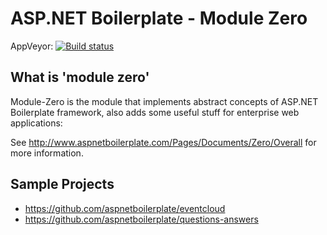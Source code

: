 ASP.NET Boilerplate - Module Zero
===========

AppVeyor: [![Build status](https://ci.appveyor.com/api/projects/status/56e9cadwavg3lj64?svg=true)](https://ci.appveyor.com/project/hikalkan/module-zero)

What is 'module zero'
----------

Module-Zero is the module that implements abstract concepts of ASP.NET Boilerplate framework, also adds some useful stuff for enterprise web applications:

See http://www.aspnetboilerplate.com/Pages/Documents/Zero/Overall for more information.

Sample Projects
-------------------

* https://github.com/aspnetboilerplate/eventcloud
* https://github.com/aspnetboilerplate/questions-answers
